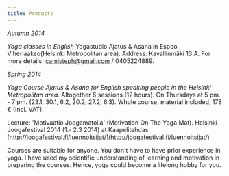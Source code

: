 ```yaml
---
title: Products
---
```


_Autumn 2014_

*Yoga classes in English* 
Yogastudio Ajatus & Asana in Espoo Viherlaakso(Helsinki Metropolitan area). Address: Kavallinmäki 13 A. For more details: camisteph@gmail.com / 0405224889.


_Spring 2014_


*Yoga Course Ajatus & Asana for English speaking people in the Helsinki Metropolitan area*. Altogether 6 sessions (12 hours). On Thursdays at 5 pm. - 7 pm. (23.1, 30.1, 6.2, 20.2, 27.2, 6.3). Whole course, material included, 178 € (Incl. VAT).

Lecture: 'Motivaatio Joogamatolla' (Motivation On The Yoga Mat). Helsinki Joogafestival 2014 (1.- 2.3 2014) at Kaapelitehdas [http://joogafestival.fi/luennoitsijat/](http://joogafestival.fi/luennoitsijat/)

Courses are suitable for anyone. You don't have to have prior experience in yoga. I have used my scientific understanding of learning and motivation in preparing the courses. Hence, yoga could become a lifelong hobby for you.



